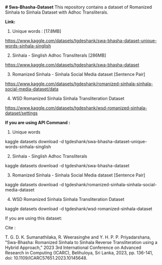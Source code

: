 **# Swa-Bhasha-Dataset**
This repository contains a dataset of Romanized Sinhala to Sinhala Dataset with Adhoc Transliterals.

**Link:**

1. Unique words : [17.8MB]

https://www.kaggle.com/datasets/tgdeshank/swa-bhasha-dataset-unique-words-sinhala-singlish

2. Sinhala - Singlish Adhoc Transliterals [286MB]

https://www.kaggle.com/datasets/tgdeshank/swa-bhasha-dataset

3. Romanized Sinhala - Sinhala Social Media dataset [Sentence Pair]

https://www.kaggle.com/datasets/tgdeshank/romanized-sinhala-sinhala-social-media-dataset/data

4. WSD Romanized Sinhala Sinhala Transliteration Dataset

https://www.kaggle.com/datasets/tgdeshank/wsd-romanized-sinhala-dataset/settings

**If you are using API Command :**

1. Unique words

kaggle datasets download -d tgdeshank/swa-bhasha-dataset-unique-words-sinhala-singlish

2. Sinhala - Singlish Adhoc Transliterals

kaggle datasets download -d tgdeshank/swa-bhasha-dataset

3. Romanized Sinhala - Sinhala Social Media dataset [Sentence Pair]

kaggle datasets download -d tgdeshank/romanized-sinhala-sinhala-social-media-dataset

4.  WSD Romanized Sinhala Sinhala Transliteration Dataset
      
kaggle datasets download -d tgdeshank/wsd-romanized-sinhala-dataset


If you are using this dataset:

Cite :

T. G. D. K. Sumanathilaka, R. Weerasinghe and Y. H. P. P. Priyadarshana, "Swa-Bhasha: Romanized Sinhala to Sinhala Reverse Transliteration using a Hybrid Approach," 2023 3rd International Conference on Advanced Research in Computing (ICARC), Belihuloya, Sri Lanka, 2023, pp. 136-141, doi: 10.1109/ICARC57651.2023.10145648.
